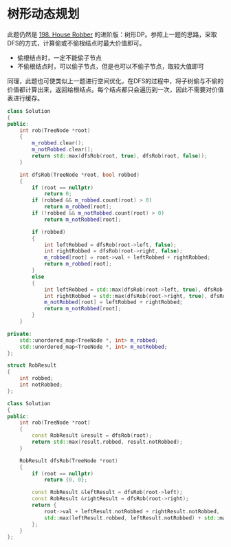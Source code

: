 # 树形动态规划
此题仍然是 [198. House Robber](https://leetcode.cn/problems/house-robber/) 的进阶版：树形DP。参照上一题的思路，采取DFS的方式，计算偷或不偷根结点时最大价值即可。
+ 偷根结点时，一定不能偷子节点
+ 不偷根结点时，可以偷子节点，但是也可以不偷子节点，取较大值即可

同理，此题也可使类似上一题进行空间优化，在DFS的过程中，将子树偷与不偷的价值都计算出来，返回给根结点。每个结点都只会遍历到一次，因此不需要对价值表进行缓存。

```C++ [树形DP]
class Solution
{
public:
	int rob(TreeNode *root)
	{
		m_robbed.clear();
		m_notRobbed.clear();
		return std::max(dfsRob(root, true), dfsRob(root, false));
	}

	int dfsRob(TreeNode *root, bool robbed)
	{
		if (root == nullptr)
			return 0;
		if (robbed && m_robbed.count(root) > 0)
			return m_robbed[root];
		if (!robbed && m_notRobbed.count(root) > 0)
			return m_notRobbed[root];

		if (robbed)
		{
			int leftRobbed = dfsRob(root->left, false);
			int rightRobbed = dfsRob(root->right, false);
			m_robbed[root] = root->val + leftRobbed + rightRobbed;
			return m_robbed[root];
		}
		else
		{
			int leftRobbed = std::max(dfsRob(root->left, true), dfsRob(root->left, false));
			int rightRobbed = std::max(dfsRob(root->right, true), dfsRob(root->right, false));
			m_notRobbed[root] = leftRobbed + rightRobbed;
			return m_notRobbed[root];
		}
	}

private:
	std::unordered_map<TreeNode *, int> m_robbed;
	std::unordered_map<TreeNode *, int> m_notRobbed;
};
```
```C++ [空间优化]
struct RobResult
{
	int robbed;
	int notRobbed;
};

class Solution
{
public:
	int rob(TreeNode *root)
	{
		const RobResult &result = dfsRob(root);
		return std::max(result.robbed, result.notRobbed);
	}

	RobResult dfsRob(TreeNode *root)
	{
		if (root == nullptr)
			return {0, 0};

		const RobResult &leftResult = dfsRob(root->left);
		const RobResult &rightResult = dfsRob(root->right);
		return {
			root->val + leftResult.notRobbed + rightResult.notRobbed,
			std::max(leftResult.robbed, leftResult.notRobbed) + std::max(rightResult.robbed, rightResult.notRobbed),
		};
	}
};
```